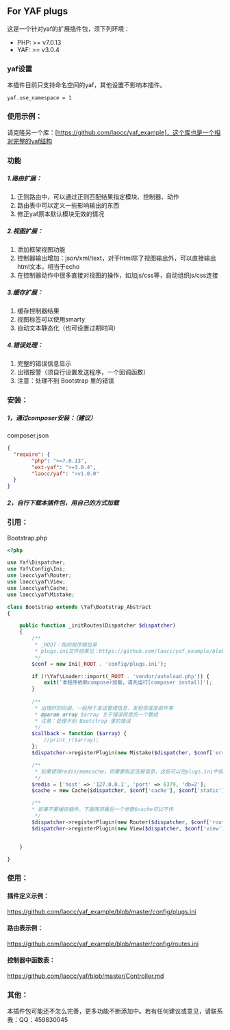 ## For YAF plugs
这是一个针对yaf的扩展插件包，须下列环境：
- PHP: >= v7.0.13
- YAF: >= v3.0.4


### yaf设置
本插件目前只支持命名空间的yaf，其他设置不影响本插件。
```
yaf.use_namespace = 1
```


### 使用示例：
请克隆另一个库：[https://github.com/laocc/yaf_example]，这个库也是一个相对完整的yaf结构


### 功能
##### 1.路由扩展：
1. 正则路由中，可以通过正则匹配结果指定模块、控制器、动作
2. 路由表中可以定义一些影响输出的东西
3. 修正yaf原本默认模块无效的情况

##### 2.视图扩展：
1. 添加框架视图功能
2. 控制器输出增加：json/xml/text，对于html除了视图输出外，可以直接输出html文本，相当于echo
3. 在控制器动作中很多直接对视图的操作，如加js/css等，自动组织js/css连接


##### 3.缓存扩展：
1. 缓存控制器结果
2. 视图标签可以使用smarty
3. 自动文本静态化（也可设置过期时间）

##### 4.错误处理：
1. 完整的错误信息显示
2. 出错报警（须自行设置发送程序，一个回调函数）
3. 注意：处理不到 Bootstrap 里的错误 

### 安装：
##### 1，通过composer安装：（建议）
composer.json
```json
{
  "require": {
        "php": ">=7.0.13",
        "ext-yaf": ">=3.0.4",
        "laocc/yaf": ">v1.0.0"
  }
}
```
##### 2，自行下载本插件包，用自己的方式加载

### 引用：
Bootstrap.php
```php
<?php

use Yaf\Dispatcher;
use Yaf\Config\Ini;
use laocc\yaf\Router;
use laocc\yaf\View;
use laocc\yaf\Cache;
use laocc\yaf\Mistake;

class Bootstrap extends \Yaf\Bootstrap_Abstract
{

    public function _initRoutes(Dispatcher $dispatcher)
    {
        /**
         * _ROOT：指向程序根目录
         * plugs.ini文件结果见：https://github.com/laocc/yaf_example/blob/master/config/plugs.ini
         */
        $conf = new Ini(_ROOT . 'config/plugs.ini');

        if (!\Yaf\Loader::import(_ROOT . 'vendor/autoload.php')) {
            exit('本程序依赖composer加载，请先运行[composer install]');
        }
        
        /**
         * 出错时的回调，一般用于发送管理信息，发短信或发邮件等
         * @param array $array 关于错误信息的一个数组
         * 注意：处理不到 Bootstrap 里的错误 
         */
        $callback = function ($array) {
            //print_r($array);
        };
        $dispatcher->registerPlugin(new Mistake($dispatcher, $conf['error'], $callback));

        /**
         * 如果使用redis/memcache，则需要指定连接信息，这些可以在plugs.ini中指定，也可以在这里另行设置
         */
        $redis = ['host' => '127.0.0.1', 'port' => 6379, 'db=2'];
        $cache = new Cache($dispatcher, $conf['cache'], $conf['static'], $redis);

        /**
        * 如果不要缓存插件，下面两项最后一个参数$cache可以不传
         */
        $dispatcher->registerPlugin(new Router($dispatcher, $conf['route'], $cache));
        $dispatcher->registerPlugin(new View($dispatcher, $conf['view'], $cache));


    }

}
```

### 使用：

#### 插件定义示例：
https://github.com/laocc/yaf_example/blob/master/config/plugs.ini

#### 路由表示例：
https://github.com/laocc/yaf_example/blob/master/config/routes.ini

#### 控制器中函数表：
https://github.com/laocc/yaf/blob/master/Controller.md



### 其他：

本插件包可能还不怎么完善，更多功能不断添加中。若有任何建议或意见，请联系我：QQ：459830045










